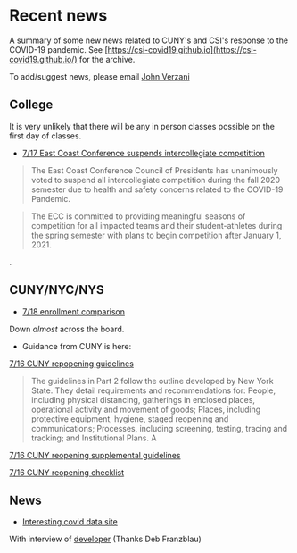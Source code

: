 
# Recent news

A summary of some new news related to CUNY's and CSI's response to the COVID-19 pandemic. See [https://csi-covid19.github.io](https://csi-covid19.github.io/) for the archive.

To add/suggest news, please email [John Verzani](mailto:jverzani@gmail.com)

## College

It is very unlikely that there will be any in person classes  possible on the first day of classes.


* [7/17 East Coast Conference suspends intercollegiate competittion](https://www.eccsports.org/information/general-news/2020-21/071720_fall2020)

> The East Coast Conference Council of Presidents has unanimously voted to suspend all intercollegiate competition during the fall 2020 semester due to health and safety concerns related to the COVID-19 Pandemic. 

> The ECC is committed to providing meaningful seasons of competition for all impacted teams and their student-athletes during the spring semester with plans to begin competition after January 1, 2021. 

.

## CUNY/NYC/NYS

* [7/18 enrollment comparison](/UFS/7-21-enrollment.docx)

Down *almost* across the board.


* Guidance from CUNY is here:

[7/16 CUNY repopening guidelines](/CUNY/7-16-reopening-guidelines.pdf)

> The guidelines in Part 2 follow the outline developed by New York State. They detail
requirements and recommendations for: People, including physical distancing, gatherings in
enclosed places, operational activity and movement of goods; Places, including protective
equipment, hygiene, staged reopening and communications; Processes, including screening,
testing, tracing and tracking; and Institutional Plans. A

[7/16 CUNY reopening supplemental guidelines](/CUNY/7-16-reopening-supplemental.pdf)

[7/16 CUNY reopening checklist](/CUNY/7-16-reopening-checklist.pdf)







## News

* [Interesting covid data site](https://covidamp.org/policymaps)

With interview of [developer](https://alum.mit.edu/slice/how-reopen-tools-visualizing-covid-19-data-provide-concrete-guidance) (Thanks Deb Franzblau)


